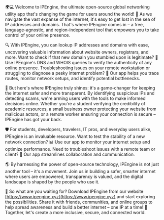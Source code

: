 🌍💻 Welcome to IPEngine, the ultimate open-source global networking utility app that's changing the game for users around the world! 🚀 As we navigate the vast expanse of the internet, it's easy to get lost in the sea of IP addresses and domains. That's where IPEngine comes in – a free, language-agnostic, and region-independent tool that empowers you to take control of your online presence.

🔍 With IPEngine, you can lookup IP addresses and domains with ease, uncovering valuable information about website owners, registrars, and more. Want to check if that new domain you stumbled upon is legitimate? 🤔 Use IPEngine's DNS and WHOIS queries to verify the authenticity of any online presence. Troubleshooting issues on your remote workstation or struggling to diagnose a pesky internet problem? 🔧 Our app helps you trace routes, monitor network setups, and identify potential bottlenecks.

📡 But here's where IPEngine truly shines: it's a game-changer for keeping the internet safer and more transparent. By identifying suspicious IPs and detecting scams, we're arming users with the tools to make informed decisions online. Whether you're a student verifying the credibility of academic resources, a small business owner protecting your website from malicious actors, or a remote worker ensuring your connection is secure – IPEngine has got your back.

🛡️ For students, developers, travelers, IT pros, and everyday users alike, IPEngine is an invaluable resource. Want to test the stability of a new network connection? 📊 Use our app to monitor your internet setup and optimize performance. Need to troubleshoot issues with a remote team or client? 🔧 Our app streamlines collaboration and communication.

🌎 By harnessing the power of open-source technology, IPEngine is not just another tool – it's a movement. Join us in building a safer, smarter internet where users are empowered, transparency is valued, and the digital landscape is shaped by the people who use it.

💪 So what are you waiting for? Download IPEngine from our website [https://www.ipengine.xyz](https://www.ipengine.xyz) and start exploring the possibilities. Share it with friends, communities, and online groups to help spread awareness and build a better internet – one IP at a time! 🌟 Together, let's create a more inclusive, secure, and connected world.